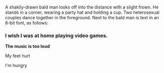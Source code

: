 A shakily-drawn bald man looks off into the distance with a slight frown. He stands in a corner, wearing a party hat and holding a cup. Two heterosexual couples dance together in the foreground. Next to the bald man is text in an 8-bit font, as follows:

### I wish I was at home playing video games.

**The music is too loud**

My feet hurt

I'm hungry
